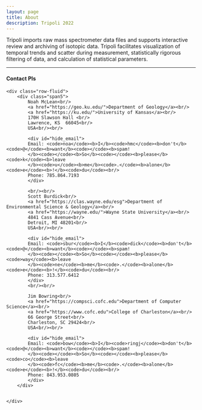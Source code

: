 ```yaml
---
layout: page
title: About
description: Tripoli 2022
---
```

Tripoli imports raw mass spectrometer data files and supports interactive review and archiving of isotopic data. Tripoli facilitates visualization of temporal trends and scatter during measurement, statistically rigorous filtering of data, and calculation of statistical parameters.

---

<div class="container">
<h4><a id="contact"></a>Contact PIs</h4>

    <div class="row-fluid">
        <div class="span5">
            Noah McLean<br/>
            <a href="https://geo.ku.edu/">Department of Geology</a><br/>
            <a href="https://ku.edu/">University of Kansas</a><br/>
            170H Slawson Hall <br/>
            Lawrence, KS  66045<br/>
            USA<br/><br/>

            <div id="hide_email">
            Email: <code>noa</code><b>I</b><code>hmc</code><b>don't</b><code>@</code><b>want</b><code></code><b>spam!
            </b><code></code><b>So</b><code></code><b>please</b><code>k</code><b>leave
            </b><code>u</code><b>me</b><code>.</code><b>alone</b><code>e</code><b>!</b><code>du</code><br/>
            Phone: 785.864.7193
            </div>

            <br/><br/>
            Scott Burdick<br/>
            <a href="https://clas.wayne.edu/esg">Department of  Environmental Science & Geology</a><br/>
            <a href="https://wayne.edu/">Wayne State University</a><br/>
            4841 Cass Avenue<br/>
            Detroit, MI 48201<br/>
            USA<br/><br/>

            <div id="hide_email">
            Email: <code>sbur</code><b>I</b><code>dick</code><b>don't</b><code>@</code><b>want</b><code></code><b>spam!
            </b><code></code><b>So</b><code></code><b>please</b><code>way</code><b>leave
            </b><code>ne</code><b>me</b><code>.</code><b>alone</b><code>e</code><b>!</b><code>du</code><br/>
            Phone: 313.577.6412
            </div>
            <br/><br/>

            Jim Bowring<br/>
            <a href="https://compsci.cofc.edu">Department of Computer Science</a><br/>
            <a href="https://www.cofc.edu">College of Charleston</a><br/>
            66 George Street<br/>
            Charleston, SC 29424<br/>
            USA<br/><br/>

            <div id="hide_email">
            Email: <code>bow</code><b>I</b><code>ringj</code><b>don't</b><code>@</code><b>want</b><code></code><b>spam!
            </b><code></code><b>So</b><code></code><b>please</b><code>co</code><b>leave
            </b><code>fc</code><b>me</b><code>.</code><b>alone</b><code>e</code><b>!</b><code>du</code><br/>
            Phone: 843.953.0805
            </div>
        </div>
        

    </div>
</div>
